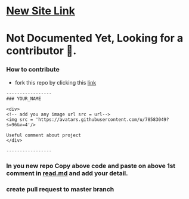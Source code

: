 # [New Site Link](https://lgutimetable.vercel.app/)

# Not Documented Yet, Looking for a contributor 🦄.




<!--  paste above this line -->

### How to contribute

- fork this repo by clicking this [link]([https://github.com/Zain-ul-din/LGU-Timetable/fork](https://lgutimetable.vercel.app/))

```
-----------------
### YOUR_NAME

<div>
<!-- add you any image url src = url-->
<img src = 'https://avatars.githubusercontent.com/u/78583049?s=96&v=4'/>

Useful comment about project
</div>

-----------------
```

### In you new repo Copy above code and paste on above 1st comment in [read.md](https://github.com/Zain-ul-din/LGU-Timetable/blob/master/README.md) and add your detail.

### create pull request to master branch

